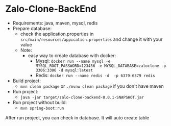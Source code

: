 <H1>Zalo-Clone-BackEnd</H1>

- Requirements: java, maven, mysql, redis
- Prepare database:
  - check the application.properties in `src/main/resources/appication.properties` and change it with your value
  - Note:
    - easy way to create database with docker:
      - Mysql: `docker run --name mysql -e MYSQL_ROOT_PASSWORD=123456 -e MYSQL_DATABASE=zaloclone -p 3306:3306 -d mysql:latest`
      - Redis: `docker run --name redis -d  -p 6379:6379 redis`
- Build project:
  - `mvn clean package` or `./mvnw clean package` if you don't have maven
- Run project:
  - `java -jar target/zalo-clone-backend-0.0.1-SNAPSHOT.jar`
- Run project without build:
  - `mvn spring-boot:run`

After run project, you can check in database. It will auto create table